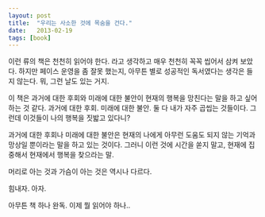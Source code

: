 ```yaml
---
layout: post
title:  "우리는 사소한 것에 목숨을 건다."
date:   2013-02-19
tags: [book]
---
```


이런 류의 책은 천천히 읽어야 한다. 
라고 생각하고 매우 천천히 꼭꼭 씹어서 삼켜 보았다. 
하지만 페이스 운영을 좀 잘못 했는지, 아무튼 별로 성공적인 독서였다는 생각은 들지 않는다. 
뭐, 그런 날도 있는 거지. 

이 책은 과거에 대한 후회와 미래에 대한 불안이 현재의 행복을 망친다는 말을 하고 싶어하는 것 같다. 
과거에 대한 후회. 
미래에 대한 불안. 
둘 다 내가 자주 곱씹는 것들이다. 
그런데 이것들이 나의 행복을 짓밟고 있다니? 

과거에 대한 후회나 미래에 대한 불안은 현재의 나에게 아무런 도움도 되지 않는 기억과 망상일 뿐이라는 말을 하고 있는 것이다. 그러니 이런 것에 시간을 쏟지 말고, 현재에 집중해서 현재에서 행복을 찾으라는 말. 

머리로 아는 것과 가슴이 아는 것은 역시나 다르다. 

힘내자. 아자. 

아무튼 책 하나 완독. 
이제 뭘 읽어야 하나..